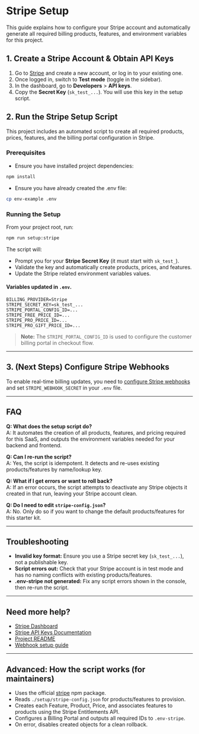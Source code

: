 # Stripe Setup

This guide explains how to configure your Stripe account and automatically generate all required billing products, features, and environment variables for this project.

## 1. Create a Stripe Account & Obtain API Keys

1. Go to [Stripe](https://dashboard.stripe.com/register) and create a new account, or log in to your existing one.
2. Once logged in, switch to **Test mode** (toggle in the sidebar).
3. In the dashboard, go to **Developers** > **API keys**.
4. Copy the **Secret Key** (`sk_test_...`). You will use this key in the setup script.

## 2. Run the Stripe Setup Script

This project includes an automated script to create all required products, prices, features, and the billing portal configuration in Stripe.

### Prerequisites

- Ensure you have installed project dependencies:

```bash
npm install
```

- Ensure you have already created the .env file:

```bash
cp env-example .env
```

### Running the Setup

From your project root, run:

```bash
npm run setup:stripe
```

The script will:

- Prompt you for your **Stripe Secret Key** (it must start with `sk_test_`).
- Validate the key and automatically create products, prices, and features.
- Update the Stripe related environment variables values.

#### Variables updated in `.env`.

```env
BILLING_PROVIDER=Stripe
STRIPE_SECRET_KEY=sk_test_...
STRIPE_PORTAL_CONFIG_ID=...
STRIPE_FREE_PRICE_ID=...
STRIPE_PRO_PRICE_ID=...
STRIPE_PRO_GIFT_PRICE_ID=...
```

> **Note:** The `STRIPE_PORTAL_CONFIG_ID` is used to configure the customer billing portal in checkout flow.

---

## 3. (Next Steps) Configure Stripe Webhooks

To enable real-time billing updates, you need to [configure Stripe webhooks](./stripe-webhooks.md) and set `STRIPE_WEBHOOK_SECRET` in your `.env` file.

---

## FAQ

**Q: What does the setup script do?**  
A: It automates the creation of all products, features, and pricing required for this SaaS, and outputs the environment variables needed for your backend and frontend.

**Q: Can I re-run the script?**  
A: Yes, the script is idempotent. It detects and re-uses existing products/features by name/lookup key.

**Q: What if I get errors or want to roll back?**  
A: If an error occurs, the script attempts to deactivate any Stripe objects it created in that run, leaving your Stripe account clean.

**Q: Do I need to edit `stripe-config.json`?**  
A: No. Only do so if you want to change the default products/features for this starter kit.

---

## Troubleshooting

- **Invalid key format:** Ensure you use a Stripe secret key (`sk_test_...`), not a publishable key.
- **Script errors out:** Check that your Stripe account is in test mode and has no naming conflicts with existing products/features.
- **.env-stripe not generated:** Fix any script errors shown in the console, then re-run the script.

---

## Need more help?

- [Stripe Dashboard](https://dashboard.stripe.com)
- [Stripe API Keys Documentation](https://stripe.com/docs/keys)
- [Project README](../README.md)
- [Webhook setup guide](./stripe-webhooks.md)

---

## Advanced: How the script works (for maintainers)

- Uses the official [stripe](https://www.npmjs.com/package/stripe) npm package.
- Reads `./setup/stripe-config.json` for products/features to provision.
- Creates each Feature, Product, Price, and associates features to products using the Stripe Entitlements API.
- Configures a Billing Portal and outputs all required IDs to `.env-stripe`.
- On error, disables created objects for a clean rollback.
